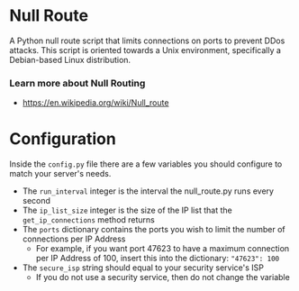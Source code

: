 # Null Route
A Python null route script that limits connections on ports to prevent DDos attacks. This script is oriented towards a Unix environment, specifically a Debian-based Linux distribution.

### Learn more about Null Routing
- https://en.wikipedia.org/wiki/Null_route

# Configuration
Inside the `config.py` file there are a few variables you should configure to match your server's needs.
- The `run_interval` integer is the interval the null_route.py runs every second
- The `ip_list_size` integer is the size of the IP list that the `get_ip_connections` method returns
- The `ports` dictionary contains the ports you wish to limit the number of connections per IP Address
  - For example, if you want port 47623 to have a maximum connection per IP Address of 100, insert this into the dictionary: `"47623": 100`
- The `secure_isp` string should equal to your security service's ISP
  - If you do not use a security service, then do not change the variable